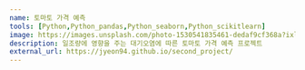 ```yaml
---
name: 토마토 가격 예측
tools: [Python,Python_pandas,Python_seaborn,Python_scikitlearn]
image: https://images.unsplash.com/photo-1530541835461-dedaf9cf368a?ixlib=rb-1.2.1&ixid=eyJhcHBfaWQiOjEyMDd9&auto=format&fit=crop&w=668&q=80
description: 일조량에 영향을 주는 대기오염에 따른 토마토 가격 예측 프로젝트
external_url: https://jyeon94.github.io/second_project/
---
```

